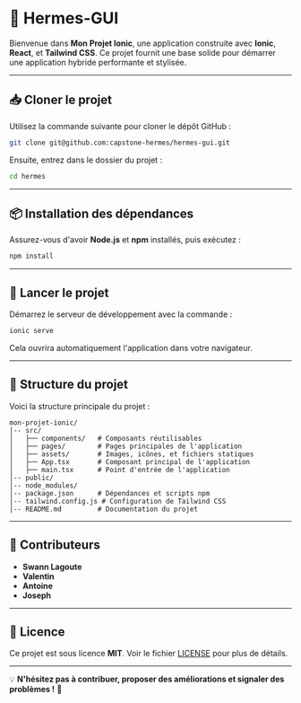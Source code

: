 # 🚀 Hermes-GUI

Bienvenue dans **Mon Projet Ionic**, une application construite avec **Ionic**, **React**, et **Tailwind CSS**. Ce projet fournit une base solide pour démarrer une application hybride performante et stylisée.

---

## 📥 Cloner le projet

Utilisez la commande suivante pour cloner le dépôt GitHub :

```bash
git clone git@github.com:capstone-hermes/hermes-gui.git
```

Ensuite, entrez dans le dossier du projet :

```bash
cd hermes
```

---

## 📦 Installation des dépendances

Assurez-vous d'avoir **Node.js** et **npm** installés, puis exécutez :

```bash
npm install
```

---

## 🚀 Lancer le projet

Démarrez le serveur de développement avec la commande :

```bash
ionic serve
```

Cela ouvrira automatiquement l'application dans votre navigateur.

---

## 📂 Structure du projet

Voici la structure principale du projet :

```
mon-projet-ionic/
│-- src/
│   ├── components/   # Composants réutilisables
│   ├── pages/        # Pages principales de l'application
│   ├── assets/       # Images, icônes, et fichiers statiques
│   ├── App.tsx       # Composant principal de l'application
│   ├── main.tsx      # Point d'entrée de l'application
│-- public/
│-- node_modules/
│-- package.json      # Dépendances et scripts npm
│-- tailwind.config.js # Configuration de Tailwind CSS
│-- README.md         # Documentation du projet
```

---

## 👥 Contributeurs

- **Swann Lagoute**
- **Valentin**
- **Antoine**
- **Joseph**

---

## 📜 Licence

Ce projet est sous licence **MIT**. Voir le fichier [LICENSE](LICENSE) pour plus de détails.

---

💡 **N'hésitez pas à contribuer, proposer des améliorations et signaler des problèmes !** 🚀